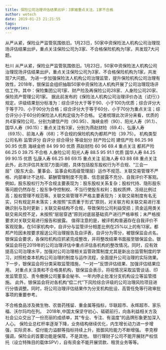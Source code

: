 ```yaml
---
title: 保险公司治理评估结果出炉：3家被重点关注、1家不合格
author: wetech
date: 2019-01-23 21:21:55
tags: 
categories: 
---
```

从严从紧，保险业严监管氛围依旧。1月23日，50家中资保险法人机构公司治理现场评估结果出炉，重点关注保险公司为3家、不合格保险机构为1家，共发现7大问题。
<!-- more -->
杜川
从严从紧，保险业严监管氛围依旧。1月23日，50家中资保险法人机构公司治理现场评估结果出炉，重点关注保险公司为3家、不合格保险机构为1家，共发现7大问题。
为进一步加强保险法人机构公司治理监管，提升保险机构公司治理有效性，2018年，银保监会组织抽取50家中资保险法人机构开展了公司治理现场评估工作。其中：保险集团公司1家、财产险及再保险公司28家、人身险公司20家、保险资产管理公司1家。
据此前发布的《保险法人机构公司治理评价办法（试行）》规定，评级结果划分标准为：综合评分大于等于90、小于100为优质；综合评分大于等于70、小于90分为合格；综合评分大于等于60分、小于70分为重点关注；综合评分小于60分的保险法人机构定级为不合格。
记者梳理此次评分来看，优质的共4家保险公司，分别为建信产险（90.95）、海峡金桥（90）、阳光人寿（91.1）、国华人寿（90.15）：重点关注有3家，分别为燕赵财险（69.4）、弘康人寿（69.15）、前海人寿（68）；不合规的保险机构为都邦产险（39.75）。
机构类型
公司名称
监管评分
自评分
综合得分
等级划分
财产险公司
建信产险
86.25
98
90.95
优质
海峡金桥
84
99
90
优质
燕赵财险
60
96
69.4
重点关注
都邦产险
66.25
0
39.75
不合格
人身险公司
阳光人寿
88.5
95
91.1
优质
国华人寿
84.25
99
90.15
优质
弘康人寿
66.25
86
69.15
重点关注
前海人寿
63
88
68
重点关注
此外，此次评估共发现7方面问题，具体包括股东股权行为不合规、“三会一层”（股东大会、董事会、监事会和高级管理层）运作不规范、关联交易管理不严格、内部审计不达标、薪酬管理制度不完善、信息披露不充分、自我评价不客观。
例如，股东股权行为不合规主要表现为：股东股权关系复杂；股权代持、隐形股东等问题仍然存在；股东争夺控制权、不当行使股东权利；股权质押、冻结比例过高；股权管理不规范等。关联交易管理不严格主要表现为：关联交易制度有名无实，只有规定并未落实；未按照“实质重于形式”原则，对关联方和关联交易进行准确识别与及时更新；关联交易结构不合规，导致保险公司利益受损；资金运用类关联交易风控不足，未按照“层层穿透”原则对底层基础资产进行严格审核；未严格按要求对关联交易进行报告和披露。
值得注意的是，被评机构普遍存在自我评价不客观现象。在50家机构中，自评分与监管评分相差比例在25%以上的有13家。都邦产险因未按要求报送公司治理报告及自评表，自评分为零分，被银保监会点名。
银保监会要求，各保险机构应抓紧完成整改，并将整改结果书面报至银保监会。银保监会将在2019年的公司治理评估中重点评估各机构的整改情况。同时，应有效提高公司治理水平，加强对公司治理相关监管政策制度尤其是新出台监管制度的学习，对照检查本机构公司治理的制度与运作流程，全面提升公司治理的实际效果。
下一步，银保监会将分类采取监管措施，“一对一”反馈评估结果、加强评估结果应用。
对重点关注类和不合格类机构，银保监会表示，将视情况采取监管谈话、印发监管意见、责令撤换公司董事会秘书、一年内停止批准分支机构设立等监管措施。
此外，银保监会将对各机构“偿二代”下风险综合评级的公司治理风险项目进行分值调整。同时，将公司治理评估结果作为分支机构批设、高管任免等行政审批事项的重要参考。
 
 
不合格食品涉及微生物、农兽药残留、重金属等指标，华联超市、永辉超市、家乐福、沃尔玛均在列。 
2018年,中国太保坚守初心、砥砺前行，向各利益相关方及社会公众交出了一份亮丽的成绩单，其“专业、专注、有温度”的品牌形象更加深入人心。
保险业总杠杆率逐渐下降，业务结构继续优化，内生增长动力进一步增强，实际资本、偿付能力溢额等指标持续上升，抵御风险能力不断增强。
李克穆强调，保险业的首要功能是保障，不是其他。
银行理财子公司不能开展财产权信托（设立特殊目的载体SPV），自有资金不能开展贷款、租赁业务等等。
